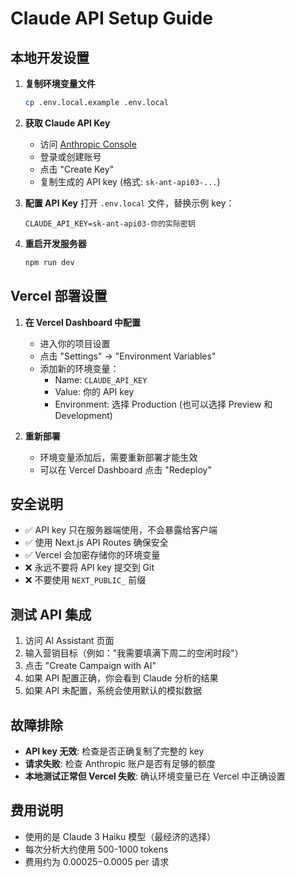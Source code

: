# Claude API Setup Guide

## 本地开发设置

1. **复制环境变量文件**
   ```bash
   cp .env.local.example .env.local
   ```

2. **获取 Claude API Key**
   - 访问 [Anthropic Console](https://console.anthropic.com/settings/keys)
   - 登录或创建账号
   - 点击 "Create Key"
   - 复制生成的 API key (格式: `sk-ant-api03-...`)

3. **配置 API Key**
   打开 `.env.local` 文件，替换示例 key：
   ```
   CLAUDE_API_KEY=sk-ant-api03-你的实际密钥
   ```

4. **重启开发服务器**
   ```bash
   npm run dev
   ```

## Vercel 部署设置

1. **在 Vercel Dashboard 中配置**
   - 进入你的项目设置
   - 点击 "Settings" → "Environment Variables"
   - 添加新的环境变量：
     - Name: `CLAUDE_API_KEY`
     - Value: 你的 API key
     - Environment: 选择 Production (也可以选择 Preview 和 Development)

2. **重新部署**
   - 环境变量添加后，需要重新部署才能生效
   - 可以在 Vercel Dashboard 点击 "Redeploy"

## 安全说明

- ✅ API key 只在服务器端使用，不会暴露给客户端
- ✅ 使用 Next.js API Routes 确保安全
- ✅ Vercel 会加密存储你的环境变量
- ❌ 永远不要将 API key 提交到 Git
- ❌ 不要使用 `NEXT_PUBLIC_` 前缀

## 测试 API 集成

1. 访问 AI Assistant 页面
2. 输入营销目标（例如："我需要填满下周二的空闲时段"）
3. 点击 "Create Campaign with AI"
4. 如果 API 配置正确，你会看到 Claude 分析的结果
5. 如果 API 未配置，系统会使用默认的模拟数据

## 故障排除

- **API key 无效**: 检查是否正确复制了完整的 key
- **请求失败**: 检查 Anthropic 账户是否有足够的额度
- **本地测试正常但 Vercel 失败**: 确认环境变量已在 Vercel 中正确设置

## 费用说明

- 使用的是 Claude 3 Haiku 模型（最经济的选择）
- 每次分析大约使用 500-1000 tokens
- 费用约为 $0.00025-$0.0005 per 请求